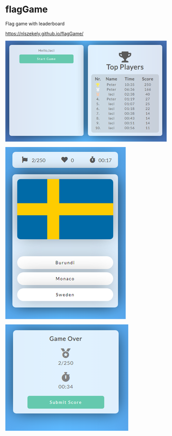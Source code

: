# flagGame

Flag game with leaderboard

https://nlszekely.github.io/flagGame/

![Demo-Img](demo.PNG)

![Demo-Img](demo1.PNG)

![Demo-Img](demo2.PNG)
